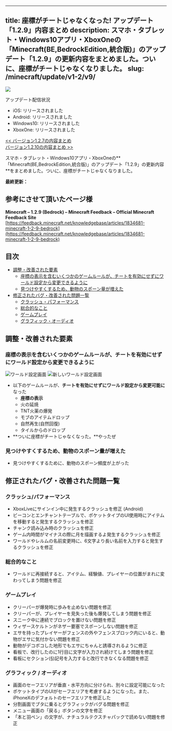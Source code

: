 
---
title: 座標がチートじゃなくなった! アップデート「1.2.9」内容まとめ
description: スマホ・タブレット・Windows10アプリ・XboxOneの「Minecraft(BE,BedrockEdition,統合版)」のアップデート「1.2.9」の更新内容をまとめました。ついに、座標がチートじゃなくなりました。
slug: /minecraft/update/v1-2/v9/
---

![](https://cdn-ak.f.st-hatena.com/images/fotolife/s/sasigume/20210208/20210208102656.png)

アップデート配信状況

*   iOS: リリースされました
*   Android: リリースされました
*   Windows10: リリースされました
*   XboxOne: リリースされました

[<< バージョン1.2.7の内容まとめ](https://www.napoan.com/bedrock-update-127/)  
[バージョン1.2.10の内容まとめ >>](https://www.napoan.com/bedrock-update-1210/)

スマホ・タブレット・Windows10アプリ・XboxOneの**「Minecraft(BE,BedrockEdition,統合版)」のアップデート「1.2.9」の更新内容**をまとめました。ついに、座標がチートじゃなくなりました。

**最終更新：**

## 参考にさせて頂いたページ様

**Minecraft – 1.2.9 (Bedrock) – Minecraft Feedback – Official Minecraft Feedback Site**  
[https://feedback.minecraft.net/knowledgebase/articles/1834681-minecraft-1-2-9-bedrock](https://feedback.minecraft.net/knowledgebase/articles/1834681-minecraft-1-2-9-bedrock)

## 目次

*   [調整・改善された要素](#tweaks)
    *   [座標の表示を含むいくつかのゲームルールが、チートを有効にせずにワールド設定から変更できるように](#gamerule)
    *   [見つけやすくするため、動物のスポーン量が増えた](#animal)
*   [修正されたバグ・改善された問題一覧](#bugfixes)
    *   [クラッシュ・パフォーマンス](#crush)
    *   [総合的なこと](#general)
    *   [ゲームプレイ](#gameplay)
    *   [グラフィック・オーディオ](#grau)

## 調整・改善された要素

### 座標の表示を含むいくつかのゲームルールが、チートを有効にせずにワールド設定から変更できるように

![ワールド設定画面](https://cdn-ak.f.st-hatena.com/images/fotolife/s/sasigume/20210208/20210208114751.png) ![新しいワールド設定画面](https://cdn-ak.f.st-hatena.com/images/fotolife/s/sasigume/20210208/20210208114756.png)

*   以下のゲームルールが、**チートを有効にせずにワールド設定から変更可能に**なった
    *   **座標の表示**
    *   火の延焼
    *   TNT火薬の爆発
    *   モブのアイテムドロップ
    *   自然再生(自然回復)
    *   タイルからのドロップ
*   **ついに座標がチートじゃなくなった。**やったぜ

### 見つけやすくするため、動物のスポーン量が増えた

*   見つけやすくするために、動物のスポーン頻度が上がった

## 修正されたバグ・改善された問題一覧

### クラッシュ/パフォーマンス

*   XboxLiveにサインイン中に発生するクラッシュを修正 (Android)
*   ビーコンとエンチャントテーブルで、ポケットタイプのUI使用時にアイテムを移動すると発生するクラッシュを修正
*   チャンク読み込み時のクラッシュを修正
*   ゲーム内時間がマイナスの際に月を描画するよ発生するクラッシュを修正
*   ワールドやレルムの名前変更時に、6文字より長い名前を入力すると発生するクラッシュを修正

### 総合的なこと

*   ワールドに再接続すると、アイテム、経験値、プレイヤーの位置がまれに変わってしまう問題を修正

### ゲームプレイ

*   クリーパーが爆発時に歩みを止めない問題を修正
*   クリーパーが、プレイヤーを見失った後も爆発してしまう問題を修正
*   スニーク中に連続でブロックを置けない問題を修正
*   ウィザースケルトンがネザー要塞でスポーンしない問題を修正
*   エサを持ったプレイヤーがフェンスの外やフェンスブロック内にいると、動物がエサに気付かない問題を修正
*   動物がデコボコした地形でもエサにちゃんと誘導されるように修正
*   看板で、改行したのに1行目に文字が入力され続けてしまう問題を修正
*   看板にセクション(§)記号を入力すると改行できなくなる問題を修正

### グラフィック / オーディオ

*   画面のセーフエリアが垂直・水平方向に分けられ、別々に設定可能になった
*   ポケットタイプのUIがセーフエリアを考慮するようになった。また、iPhoneXのデフォルトのセーフエリアを修正した
*   分割画面でブタに乗るとグラフィックがバグる問題を修正
*   メニュー画面の「戻る」ボタンの文字を修正
*   「本と羽ペン」の文字が、ナチュラルテクスチャパックで読めない問題を修正
